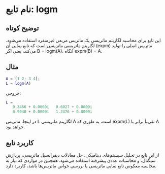 # نام تابع: logm

## توضیح کوتاه
این تابع برای محاسبه لگاریتم ماتریسی یک ماتریس مربعی غیرمنفرد استفاده می‌شود. لگاریتم ماتریسی ماتریسی است که تابع نمایی آن (expm) ماتریس اصلی را تولید می‌کند، یعنی اگر B = logm(A)، آنگاه expm(B) = A.

## مثال
```matlab
A = [1 2; 3 4];
L = logm(A)
```

خروجی:
```matlab
L =
   0.3466 + 0.0000i   0.6027 + 0.0000i
   0.9040 + 0.0000i   1.2476 + 0.0000i
```

در اینجا، ماتریس L لگاریتم ماتریسی A است، به طوری که expm(L) تقریباً برابر با A خواهد بود.

## کاربرد تابع
از این تابع در تحلیل سیستم‌های دینامیکی، حل معادلات دیفرانسیل ماتریسی، پردازش سیگنال، و محاسبات عددی پیشرفته استفاده می‌شود. همچنین در مواردی که نیاز به محاسبه معکوس تابع نمایی ماتریسی یا بررسی خواص ماتریس‌ها باشد، کاربرد دارد.